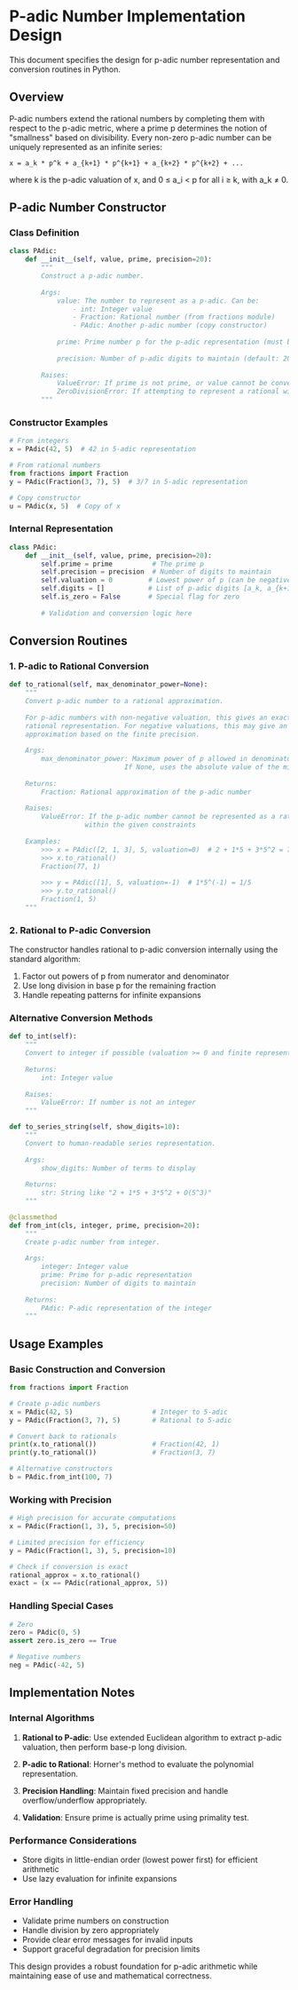 # P-adic Number Implementation Design

This document specifies the design for p-adic number representation and conversion routines in Python.

## Overview

P-adic numbers extend the rational numbers by completing them with respect to the p-adic metric, where a prime p determines the notion of "smallness" based on divisibility. Every non-zero p-adic number can be uniquely represented as an infinite series:

```
x = a_k * p^k + a_{k+1} * p^{k+1} + a_{k+2} * p^{k+2} + ...
```

where k is the p-adic valuation of x, and 0 ≤ a_i < p for all i ≥ k, with a_k ≠ 0.

## P-adic Number Constructor

### Class Definition

```python
class PAdic:
    def __init__(self, value, prime, precision=20):
        """
        Construct a p-adic number.
        
        Args:
            value: The number to represent as a p-adic. Can be:
                - int: Integer value
                - Fraction: Rational number (from fractions module)
                - PAdic: Another p-adic number (copy constructor)
            
            prime: Prime number p for the p-adic representation (must be prime)
            
            precision: Number of p-adic digits to maintain (default: 20)
        
        Raises:
            ValueError: If prime is not prime, or value cannot be converted
            ZeroDivisionError: If attempting to represent a rational with denominator 0
        """
```

### Constructor Examples

```python
# From integers
x = PAdic(42, 5)  # 42 in 5-adic representation

# From rational numbers
from fractions import Fraction
y = PAdic(Fraction(3, 7), 5)  # 3/7 in 5-adic representation

# Copy constructor
u = PAdic(x, 5)  # Copy of x
```

### Internal Representation

```python
class PAdic:
    def __init__(self, value, prime, precision=20):
        self.prime = prime          # The prime p
        self.precision = precision  # Number of digits to maintain
        self.valuation = 0         # Lowest power of p (can be negative)
        self.digits = []           # List of p-adic digits [a_k, a_{k+1}, ...]
        self.is_zero = False       # Special flag for zero
        
        # Validation and conversion logic here
```

## Conversion Routines

### 1. P-adic to Rational Conversion

```python
def to_rational(self, max_denominator_power=None):
    """
    Convert p-adic number to a rational approximation.
    
    For p-adic numbers with non-negative valuation, this gives an exact
    rational representation. For negative valuations, this may give an
    approximation based on the finite precision.
    
    Args:
        max_denominator_power: Maximum power of p allowed in denominator.
                             If None, uses the absolute value of the minimum valuation.
    
    Returns:
        Fraction: Rational approximation of the p-adic number
        
    Raises:
        ValueError: If the p-adic number cannot be represented as a rational
                   within the given constraints
    
    Examples:
        >>> x = PAdic([2, 1, 3], 5, valuation=0)  # 2 + 1*5 + 3*5^2 = 77
        >>> x.to_rational()
        Fraction(77, 1)
        
        >>> y = PAdic([1], 5, valuation=-1)  # 1*5^(-1) = 1/5
        >>> y.to_rational()
        Fraction(1, 5)
    """
```

### 2. Rational to P-adic Conversion

The constructor handles rational to p-adic conversion internally using the standard algorithm:
1. Factor out powers of p from numerator and denominator
2. Use long division in base p for the remaining fraction  
3. Handle repeating patterns for infinite expansions

### Alternative Conversion Methods

```python
def to_int(self):
    """
    Convert to integer if possible (valuation >= 0 and finite representation).
    
    Returns:
        int: Integer value
        
    Raises:
        ValueError: If number is not an integer
    """

def to_series_string(self, show_digits=10):
    """
    Convert to human-readable series representation.
    
    Args:
        show_digits: Number of terms to display
        
    Returns:
        str: String like "2 + 1*5 + 3*5^2 + O(5^3)"
    """

@classmethod  
def from_int(cls, integer, prime, precision=20):
    """
    Create p-adic number from integer.
    
    Args:
        integer: Integer value
        prime: Prime for p-adic representation  
        precision: Number of digits to maintain
        
    Returns:
        PAdic: P-adic representation of the integer
    """
```

## Usage Examples

### Basic Construction and Conversion

```python
from fractions import Fraction

# Create p-adic numbers
x = PAdic(42, 5)                    # Integer to 5-adic
y = PAdic(Fraction(3, 7), 5)        # Rational to 5-adic  

# Convert back to rationals
print(x.to_rational())              # Fraction(42, 1)
print(y.to_rational())              # Fraction(3, 7)

# Alternative constructors
b = PAdic.from_int(100, 7)
```

### Working with Precision

```python
# High precision for accurate computations
x = PAdic(Fraction(1, 3), 5, precision=50)

# Limited precision for efficiency
y = PAdic(Fraction(1, 3), 5, precision=10)

# Check if conversion is exact
rational_approx = x.to_rational()
exact = (x == PAdic(rational_approx, 5))
```

### Handling Special Cases

```python
# Zero
zero = PAdic(0, 5)
assert zero.is_zero == True

# Negative numbers
neg = PAdic(-42, 5)
```

## Implementation Notes

### Internal Algorithms

1. **Rational to P-adic**: Use extended Euclidean algorithm to extract p-adic valuation, then perform base-p long division.

2. **P-adic to Rational**: Horner's method to evaluate the polynomial representation.

3. **Precision Handling**: Maintain fixed precision and handle overflow/underflow appropriately.

4. **Validation**: Ensure prime is actually prime using primality test.

### Performance Considerations

- Store digits in little-endian order (lowest power first) for efficient arithmetic
- Use lazy evaluation for infinite expansions

### Error Handling

- Validate prime numbers on construction
- Handle division by zero appropriately  
- Provide clear error messages for invalid inputs
- Support graceful degradation for precision limits

This design provides a robust foundation for p-adic arithmetic while maintaining ease of use and mathematical correctness.